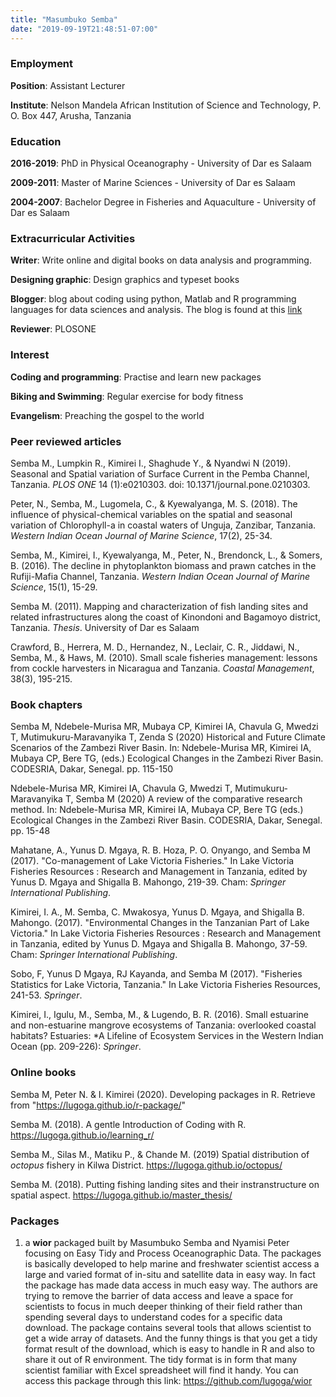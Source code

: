 ```yaml
---
title: "Masumbuko Semba"
date: "2019-09-19T21:48:51-07:00"
---
```


### Employment

**Position**: Assistant Lecturer

**Institute**: Nelson Mandela African Institution of Science and Technology, P. O. Box 447, Arusha, Tanzania

### Education

**2016-2019**:  PhD in Physical Oceanography - University of Dar es Salaam

**2009-2011**:  Master of Marine Sciences - University of Dar es Salaam

**2004-2007**:  Bachelor Degree in Fisheries and Aquaculture - University of Dar es Salaam

### Extracurricular Activities

**Writer**: Write online and digital books on data analysis and programming. 

**Designing graphic**:  Design graphics and typeset books

**Blogger**: blog about coding using python, Matlab and R programming languages for data sciences and analysis. The blog is found at this [link](https://semba-blog.netlify.app/)

**Reviewer**: PLOSONE


### Interest

**Coding and programming**: Practise and learn new packages

**Biking and Swimming**: Regular exercise for body fitness

**Evangelism**: Preaching the gospel to the world

### Peer reviewed articles

Semba M., Lumpkin R., Kimirei I., Shaghude Y., & Nyandwi N (2019). Seasonal and Spatial variation of Surface Current in the Pemba Channel, Tanzania. *PLOS ONE* 14 (1):e0210303. doi: 10.1371/journal.pone.0210303.

Peter, N., Semba, M., Lugomela, C., & Kyewalyanga, M. S. (2018). The influence of physical-chemical variables on the spatial and seasonal variation of Chlorophyll-a in coastal waters of Unguja, Zanzibar, Tanzania. *Western Indian Ocean Journal of Marine Science*, 17(2), 25-34.

Semba, M., Kimirei, I., Kyewalyanga, M., Peter, N., Brendonck, L., & Somers, B. (2016). The decline in phytoplankton biomass and prawn catches in the Rufiji-Mafia Channel, Tanzania. *Western Indian Ocean Journal of Marine Science*, 15(1), 15-29. 


Semba M. (2011). Mapping and characterization of fish landing sites and related infrastructures along the coast of Kinondoni and Bagamoyo district, Tanzania. *Thesis*. University of Dar es Salaam

Crawford, B., Herrera, M. D., Hernandez, N., Leclair, C. R., Jiddawi, N., Semba, M., & Haws, M. (2010). Small scale fisheries management: lessons from cockle harvesters in Nicaragua and Tanzania. *Coastal Management*, 38(3), 195-215. 

### Book chapters

Semba M, Ndebele-Murisa MR, Mubaya CP, Kimirei IA, Chavula G, Mwedzi T, Mutimukuru-Maravanyika T, Zenda S (2020) Historical and Future Climate Scenarios of the Zambezi River Basin. In: Ndebele-Murisa MR, Kimirei IA, Mubaya CP, Bere TG, (eds.) Ecological Changes in the Zambezi River Basin. CODESRIA, Dakar, Senegal. pp. 115-150

Ndebele-Murisa MR, Kimirei IA, Chavula G, Mwedzi T, Mutimukuru-Maravanyika T, Semba M (2020) A review of the comparative research method. In: Ndebele-Murisa MR, Kimirei IA, Mubaya CP, Bere TG (eds.) Ecological Changes in the Zambezi River Basin. CODESRIA, Dakar, Senegal. pp. 15-48

Mahatane, A., Yunus D. Mgaya, R. B. Hoza, P. O. Onyango, and Semba M (2017). "Co-management of Lake Victoria Fisheries." In Lake Victoria Fisheries Resources : Research and Management in Tanzania, edited by Yunus D. Mgaya and Shigalla B. Mahongo, 219-39. Cham: *Springer International Publishing*.

Kimirei, I. A., M. Semba, C. Mwakosya, Yunus D. Mgaya, and Shigalla B. Mahongo. (2017). "Environmental Changes in the Tanzanian Part of Lake Victoria." In Lake Victoria Fisheries Resources : Research and Management in Tanzania, edited by Yunus D. Mgaya and Shigalla B. Mahongo, 37-59. Cham: *Springer International Publishing*.

Sobo, F, Yunus D Mgaya, RJ Kayanda, and Semba M (2017). "Fisheries Statistics for Lake Victoria, Tanzania." In Lake Victoria Fisheries Resources, 241-53. *Springer*.

Kimirei, I., Igulu, M., Semba, M., & Lugendo, B. R. (2016). Small estuarine and non-estuarine mangrove ecosystems of Tanzania: overlooked coastal habitats? Estuaries: *A Lifeline of Ecosystem Services in the Western Indian Ocean (pp. 209-226): *Springer*.

### Online books

Semba M, Peter N. & I. Kimirei (2020). Developing packages in R. Retrieve from "https://lugoga.github.io/r-package/"

Semba M. (2018). A gentle Introduction of Coding with R. https://lugoga.github.io/learning_r/

Semba M., Silas M., Matiku P., & Chande M. (2019) Spatial distribution of *octopus* fishery in Kilwa District. https://lugoga.github.io/octopus/

Semba M. (2018). Putting fishing landing sites and their instranstructure on spatial aspect.  https://lugoga.github.io/master_thesis/

### Packages

1. a **wior** packaged built by Masumbuko Semba and Nyamisi Peter focusing on Easy Tidy and Process Oceanographic Data. The packages is basically developed to help marine and freshwater scientist access a large and varied format of in-situ and satellite data in easy way. In fact the package has made data access in much easy way. The authors are trying to remove the barrier of data access and leave a space for scientists to focus in much deeper thinking of their field rather than spending several days to understand codes for a specific data download. The package contains several tools that allows scientist to get a wide array of datasets. And the funny things is that you get a tidy format result of the download, which is easy to handle in R and also to share it out of R environment. The tidy format is in form that many scientist familiar with Excel spreadsheet will find it handy. You can access this package through this link: https://github.com/lugoga/wior
